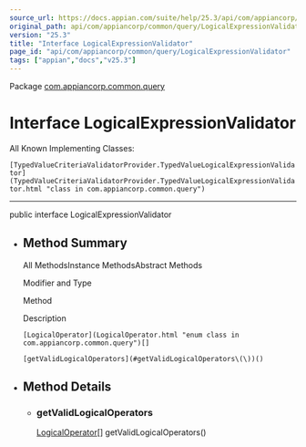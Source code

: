 ```yaml
---
source_url: https://docs.appian.com/suite/help/25.3/api/com/appiancorp/common/query/LogicalExpressionValidator.html
original_path: api/com/appiancorp/common/query/LogicalExpressionValidator.html
version: "25.3"
title: "Interface LogicalExpressionValidator"
page_id: "api/com/appiancorp/common/query/LogicalExpressionValidator"
tags: ["appian","docs","v25.3"]
---
```



Package [com.appiancorp.common.query](package-summary.html)

# Interface LogicalExpressionValidator

All Known Implementing Classes:

`[TypedValueCriteriaValidatorProvider.TypedValueLogicalExpressionValidator](TypedValueCriteriaValidatorProvider.TypedValueLogicalExpressionValidator.html "class in com.appiancorp.common.query")`

* * *

public interface LogicalExpressionValidator

-   ## Method Summary

    All MethodsInstance MethodsAbstract Methods

    Modifier and Type

    Method

    Description

    `[LogicalOperator](LogicalOperator.html "enum class in com.appiancorp.common.query")[]`

    `[getValidLogicalOperators](#getValidLogicalOperators\(\))()`

-   ## Method Details

    -   ### getValidLogicalOperators

        [LogicalOperator](LogicalOperator.html "enum class in com.appiancorp.common.query")\[\] getValidLogicalOperators()